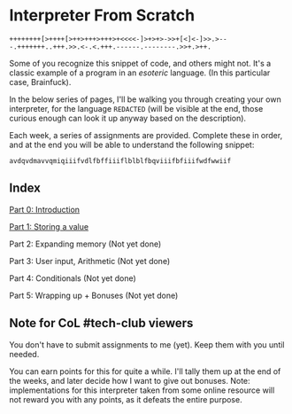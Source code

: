 # Interpreter From Scratch

```brainfuck
++++++++[>++++[>++>+++>+++>+<<<<-]>+>+>->>+[<]<-]>>.>---.+++++++..+++.>>.<-.<.+++.------.--------.>>+.>++.
```

Some of you recognize this snippet of code, and others might not. It's a classic example of a program in an *esoteric* language. (In this particular case, Brainfuck).

In the below series of pages, I'll be walking you through creating your own interpreter, for the language `REDACTED` (will be visible at the end, those curious enough can look it up anyway based on the description).

Each week, a series of assignments are provided. Complete these in order, and at the end you will be able to understand the following snippet:

```
avdqvdmavvqmiqiiifvdlfbffiiiflblblfbqviiifbfiiifwdfwwiif
```

## Index

[Part 0: Introduction](0-introduction.md)

[Part 1: Storing a value](1-creating-memory.md)

Part 2: Expanding memory (Not yet done)

Part 3: User input, Arithmetic (Not yet done)

Part 4: Conditionals (Not yet done)

Part 5: Wrapping up + Bonuses (Not yet done)


## Note for CoL #tech-club viewers

You don't have to submit assignments to me (yet). Keep them with you until needed.

You can earn points for this for quite a while. I'll tally them up at the end of the weeks, and later decide how I want to give out bonuses. Note: implementations for this interpreter taken from some online resource will not reward you with any points, as it defeats the entire purpose.